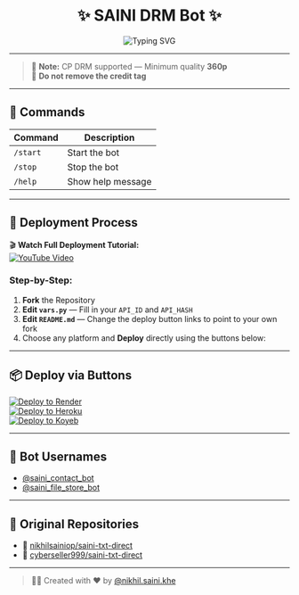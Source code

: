 <h1 align="center">
  ✨ SAINI DRM Bot ✨
</h1>

<p align="center">
  <img src="https://readme-typing-svg.herokuapp.com?font=Fira+Code&size=18&pause=1000&color=00F7FF&center=true&vCenter=true&width=435&lines=Welcome+to+DRM+Bot+by+@nikhil.saini.khe" alt="Typing SVG" />
</p>

---

> 🔐 **Note:** CP DRM supported — Minimum quality **360p**  
> 🚫 **Do not remove the credit tag**

---

## 📜 Commands

| Command | Description |
|---------|-------------|
| `/start` | Start the bot |
| `/stop`  | Stop the bot |
| `/help`  | Show help message |

---

## 🚀 Deployment Process

🎬 **Watch Full Deployment Tutorial:**  
[![YouTube Video](https://img.shields.io/badge/Watch%20on-YouTube-red?style=for-the-badge&logo=youtube)](https://youtu.be/PYDtSTM6w44?si=noKPl7o4iU9SR_TO)

### Step-by-Step:
1. **Fork** the Repository  
2. **Edit `vars.py`** — Fill in your `API_ID` and `API_HASH`  
3. **Edit `README.md`** — Change the deploy button links to point to your own fork  
4. Choose any platform and **Deploy** directly using the buttons below:

---

## 📦 Deploy via Buttons

[![Deploy to Render](https://img.shields.io/badge/Deploy%20to-Render-blue?style=for-the-badge&logo=render)](https://render.com/deploy)  
[![Deploy to Heroku](https://img.shields.io/badge/Deploy%20to-Heroku-purple?style=for-the-badge&logo=heroku)](https://www.heroku.com/deploy?template=https://github.com/nikhil1w/Nikhil-Bhai-Uploader/tree/nikhil1w-patch-4)  
[![Deploy to Koyeb](https://img.shields.io/badge/Deploy%20to-Koyeb-black?style=for-the-badge&logo=koyeb)](https://app.koyeb.com/deploy?name=saini-txt-direct&repository=nikhilsainiop%2FSaini-txt-direct&branch=main&instance_type=free&instances_min=0)

---

## 🤖 Bot Usernames

- [@saini_contact_bot](https://t.me/saini_contact_bot)
- [@saini_file_store_bot](https://t.me/saini_file_store_bot)

---

## 📂 Original Repositories

- 🔗 [nikhilsainiop/saini-txt-direct](https://github.com/nikhilsainiop/saini-txt-direct)
- 🔗 [cyberseller999/saini-txt-direct](https://github.com/cyberseller999/saini-txt-direct)

---

> 👨‍💻 Created with ❤️ by [@nikhil.saini.khe](https://instagram.com/nikhil.saini.khe)
